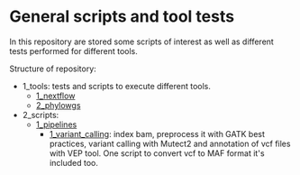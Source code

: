# General scripts and tool tests

In this repository are stored some scripts of interest as well as different tests performed for different tools.

Structure of repository:
- 1_tools: tests and scripts to execute different tools.
  - [1_nextflow](1_tools/1_nextflow)
  - [2_phylowgs](1_tools/2_phylowgs)
- 2_scripts:
  - [1_pipelines](2_scripts/1_pipelines)
    - [1_variant_calling](2_scripts/1_pipelines/1_variant_calling): index bam, preprocess it with GATK best practices, variant calling with Mutect2 and annotation of vcf files with VEP tool. One script to convert vcf to MAF format it's included too.
